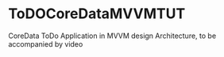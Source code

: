 # ToDOCoreDataMVVMTUT
CoreData ToDo Application in MVVM design Architecture, to be accompanied by video 
